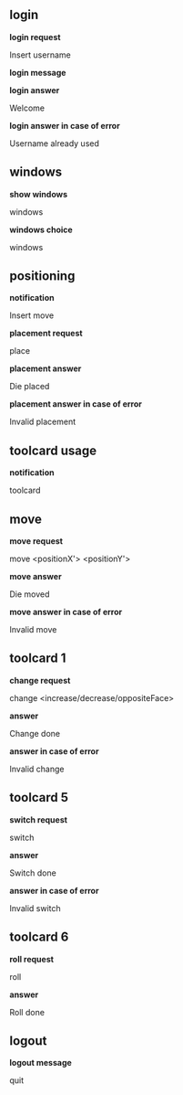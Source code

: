 ﻿## login

**login request**

Insert username

**login message**

<username>

**login answer**

Welcome

**login answer in case of error**

Username <username> already used


## windows

**show windows**

windows <config1> <config2> <config3> <config4>

**windows choice**

windows <index>



## positioning

**notification**

Insert move

**placement request**

place <username> <positionX> <positionY> <dieIndex>

**placement answer**

Die placed

**placement answer in case of error**

Invalid placement



## toolcard usage

**notification**

toolcard <index>



## move

**move request**

move <username> <positionX> <positionY> <positionX'> <positionY'>

**move answer**

Die moved

**move answer in case of error**

Invalid move


## toolcard 1

**change request**

change <dieIndex> <increase/decrease/oppositeFace>

**answer**

Change done

**answer in case of error**

Invalid change



## toolcard 5

**switch request**

switch <dieIndex> <trackIndex>

**answer**

Switch done

**answer in case of error**

Invalid switch



## toolcard 6

**roll request**

roll <dieIndex>

**answer**

Roll done



## logout

**logout message**

quit